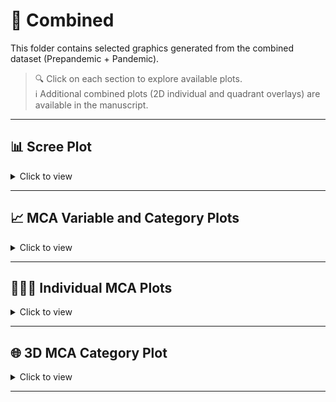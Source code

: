 # 📂 Combined

This folder contains selected graphics generated from the combined dataset (Prepandemic + Pandemic).

> 🔍 Click on each section to explore available plots.  
> ℹ️ Additional combined plots (2D individual and quadrant overlays) are available in the manuscript.

---

## 📊 Scree Plot

<details>
<summary>Click to view</summary>

- [`Screeplot.combined.pdf`](./Screeplot.combined.pdf)

</details>

---

## 📈 MCA Variable and Category Plots

<details>
<summary>Click to view</summary>

- [`variables.MCA.combined.pdf`](./variables.MCA.combined.pdf) – MCA biplot of variables (2D)  
- [`categorias.MCA.combined.pdf`](./categorias.MCA.combined.pdf) – MCA category plot (2D)

</details>

---

## 🧑‍🤝‍🧑 Individual MCA Plots

<details>
<summary>Click to view</summary>

- [🌐 `individuals_3D.html`](https://mariaanagonzalez.github.io/MCA.Violence.Colombia/combined/individuals_3D.html) – Interactive 3D MCA plot of individual records from the combined dataset (Prepandemic + Pandemic)

</details>
  
---

## 🌐 3D MCA Category Plot

<details>
<summary>Click to view</summary>

- [🌐 `categories_3D.html`](https://mariaanagonzalez.github.io/MCA.Violence.Colombia/combined/categories_3D.html) – Interactive 3D MCA of category coordinates (HTML)

</details>

---
